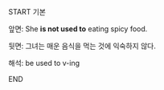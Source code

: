 START
기본

앞면:
She **is not used to** eating spicy food.


뒷면:
그녀는 매운 음식을 먹는 것에 익숙하지 않다.


해석:
be used to v-ing
<!--ID: 1742530061843-->
END